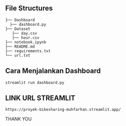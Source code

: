 ## File Structures
```
├── Dashboard
  ├── dashboard.py
├── Dataset
   ├── day.csv
   ├── hour.csv
├── notebook.ipynb
├── README.md
├── requirements.txt
└── url.txt
```

## Cara Menjalankan Dashboard
```
streamlit run dashboard.py
```

## LINK URL STREAMLIT
```
https://proyek-bikesharing-muhfarhan.streamlit.app/
```

THANK YOU
